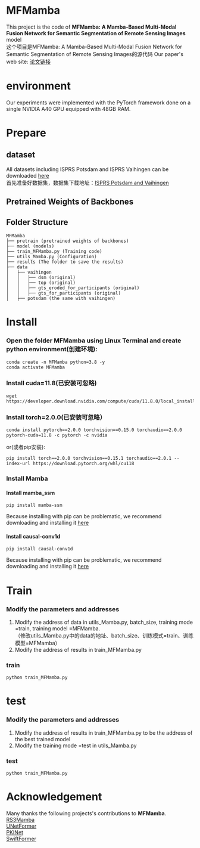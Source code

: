 # MFMamba
This project is the code of **MFMamba: A Mamba-Based Multi-Modal Fusion Network for Semantic Segmentation of Remote Sensing Images** model  
这个项目是MFMamba: A Mamba-Based Multi-Modal Fusion Network for Semantic Segmentation of Remote Sensing Images的源代码
Our paper's web site: [论文链接](https://doi.org/10.3390/s24227266)
# environment
Our experiments were implemented with the PyTorch framework done on a single NVIDIA A40 GPU equipped with 48GB RAM.  

# Prepare
## dataset 
All datasets including ISPRS Potsdam and ISPRS Vaihingen can be downloaded [here](https://www.isprs.org/education/benchmarks/UrbanSemLab/default.aspx)  
首先准备好数据集，数据集下载地址：[ISPRS Potsdam and Vaihingen](https://www.isprs.org/education/benchmarks/UrbanSemLab/default.aspx)  
## Pretrained Weights of Backbones 

## Folder Structure
```
MFMamba
├── pretrain (pretrained weights of backbones)
├── model (models)
├── train_MFMamba.py (Training code)
├── utils_Mamba.py (Configuration)
├── results (The folder to save the results)
├── data
│   ├── vaihingen
│   │   ├── dsm (original)
│   │   ├── top (original)
│   │   ├── gts_eroded_for_participants (original)
│   │   ├── gts_for_participants (original)
│   ├── potsdam (the same with vaihingen)
```
# Install
### Open the folder MFMamba using Linux Terminal and create python environment(创建环境):
```
conda create -n MFMamba python=3.8 -y
conda activate MFMamba
```
### Install cuda=11.8(已安装可忽略)
```
wget https://developer.download.nvidia.com/compute/cuda/11.8.0/local_installers/cuda_11.8.0_520.61.05_linux.run
```
### Install torch=2.0.0(已安装可忽略）
```
conda install pytorch==2.0.0 torchvision==0.15.0 torchaudio==2.0.0 pytorch-cuda=11.8 -c pytorch -c nvidia
```
or(或者pip安装):
```
pip install torch==2.0.0 torchvision==0.15.1 torchaudio==2.0.1 --index-url https://download.pytorch.org/whl/cu118 
```
### Install Mamba
#### Install mamba_ssm
```
pip install mamba-ssm
```
Because installing with pip can be problematic, we recommend downloading and installing it [here](https://github.com/state-spaces/mamba/releases)
#### Install causal-conv1d
```
pip install causal-conv1d
```
Because installing with pip can be problematic, we recommend downloading and installing it [here](https://github.com/Dao-AILab/causal-conv1d/releases)
# Train 
### Modify the parameters and addresses
1. Modify the address of data in utils_Mamba.py, batch_size, training mode =train, training model =MFMamba.  
（修改utils_Mamba.py中的data的地址、batch_size、训练模式=train、训练模型=MFMamba）  
2. Modify the address of results in train_MFMamba.py
### train
```
python train_MFMamba.py
``` 
# test
### Modify the parameters and addresses
1. Modify the address of results in train_MFMamba.py to be the address of the best trained model  
2. Modify the training mode =test in utils_Mamba.py
### test
```
python train_MFMamba.py
```
# Acknowledgement
Many thanks the following projects's contributions to **MFMamba**.  
[RS3Mamba](https://github.com/sstary/SSRS)  
[UNetFormer](https://github.com/WangLibo1995/GeoSeg)  
[PKINet](https://github.com/NUST-Machine-Intelligence-Laboratory/PKINet)  
[SwiftFormer](https://github.com/Amshaker/SwiftFormer)  
